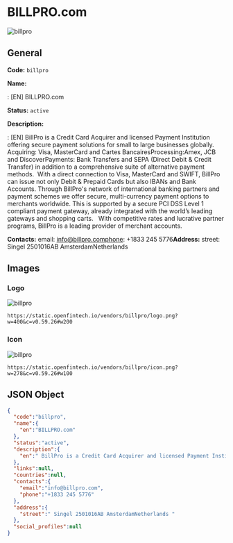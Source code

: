 
# BILLPRO.com 
![billpro](https://static.openfintech.io/vendors/billpro/logo.png?w=400&c=v0.59.26#w200)  

## General 
 
**Code:** `billpro` 
 
**Name:** 
 
:	[EN] BILLPRO.com 
 
**Status:** `active` 
 
**Description:** 
 
: [EN]  BillPro is a Credit Card Acquirer and licensed Payment Institution offering secure payment solutions for small to large businesses globally.  Acquiring: Visa, MasterCard and Cartes BancairesProcessing:Amex, JCB and DiscoverPayments: Bank Transfers and SEPA (Direct Debit & Credit Transfer) in addition to a comprehensive suite of alternative payment methods.  With a direct connection to Visa, MasterCard and SWIFT, BillPro can issue not only Debit & Prepaid Cards but also IBANs and Bank Accounts. Through BillPro's network of international banking partners and payment schemes we offer secure, multi-currency payment options to merchants worldwide. This is supported by a secure PCI DSS Level 1 compliant payment gateway, already integrated with the world’s leading gateways and shopping carts.   With competitive rates and lucrative partner programs, BillPro is a leading provider of merchant accounts.  
 
**Contacts:** 
email: info@billpro.comphone: +1833 245 5776**Address:** 
street:  Singel 2501016AB AmsterdamNetherlands  

## Images 

### Logo 
 
![billpro](https://static.openfintech.io/vendors/billpro/logo.png?w=400&c=v0.59.26#w200)  

```
https://static.openfintech.io/vendors/billpro/logo.png?w=400&c=v0.59.26#w200
```  

### Icon 
 
![billpro](https://static.openfintech.io/vendors/billpro/icon.png?w=278&c=v0.59.26#w100)  

```
https://static.openfintech.io/vendors/billpro/icon.png?w=278&c=v0.59.26#w100
```  

## JSON Object 

```json
{
  "code":"billpro",
  "name":{
    "en":"BILLPRO.com"
  },
  "status":"active",
  "description":{
    "en":" BillPro is a Credit Card Acquirer and licensed Payment Institution offering secure payment solutions for small to large businesses globally.\u00a0 Acquiring: Visa, MasterCard and Cartes BancairesProcessing:Amex, JCB and DiscoverPayments: Bank Transfers and SEPA (Direct Debit & Credit Transfer) in addition to a comprehensive suite of alternative payment methods.\u00a0 With a direct connection to Visa, MasterCard and SWIFT, BillPro can issue not only Debit & Prepaid Cards but also IBANs and Bank Accounts.\u00a0Through BillPro's network of international banking partners and payment schemes we offer secure, multi-currency payment options to merchants worldwide. This is supported by a secure PCI DSS Level 1 compliant payment gateway, already integrated with the world\u2019s leading gateways and shopping carts.\u00a0\u00a0 With competitive rates and lucrative partner programs, BillPro is a leading provider of merchant accounts. "
  },
  "links":null,
  "countries":null,
  "contacts":{
    "email":"info@billpro.com",
    "phone":"+1833 245 5776"
  },
  "address":{
    "street":" Singel 2501016AB AmsterdamNetherlands "
  },
  "social_profiles":null
}
```  
